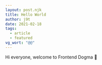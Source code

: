 ```yaml
---
layout: post.njk
title: Hello World
author: j9t
date: 2021-02-18
tags:
  - article
  - featured
vg_wort: "@@"
---
```

Hi everyone, welcome to Frontend Dogma&nbsp;👋